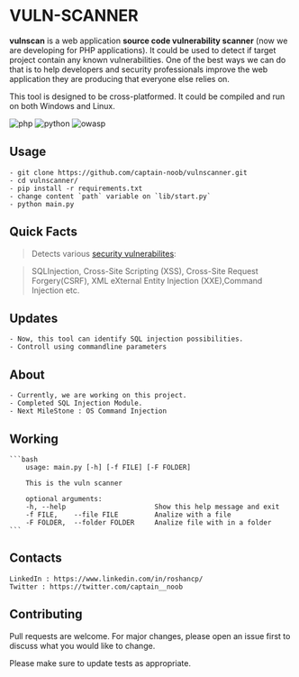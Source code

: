 
  

# VULN-SCANNER

  

**vulnscan** is a web application **source code vulnerability scanner** (now we are developing for PHP applications). It could be used to detect if target project contain any known vulnerabilities. One of the best ways we can do that is to help developers and security professionals improve the web application they are producing that everyone else relies on.

  

  

This tool is designed to be cross-platformed. It could be compiled and run on both Windows and Linux.

  

  

![php](https://img.shields.io/badge/php-%5E7.1.3-blue?logo=php) ![python](https://img.shields.io/badge/python-v3.7-blue?logo=python) ![owasp](https://img.shields.io/badge/owasp-Top%2010-green?logo=owasp&style=plastic)

  

## Usage

   
   

    - git clone https://github.com/captain-noob/vulnscanner.git
    - cd vulnscanner/
    - pip install -r requirements.txt
    - change content `path` variable on `lib/start.py` 
    - python main.py
    

  

## Quick Facts

  

  

  

> Detects various [security vulnerabilites](https://owasp.org/www-project-top-ten/):

  

> SQLInjection, Cross-Site Scripting (XSS), Cross-Site Request Forgery(CSRF), XML eXternal Entity Injection (XXE),Command Injection etc.

  

  

## Updates

  

    - Now, this tool can identify SQL injection possibilities.
    - Controll using commandline parameters 

  

## About


    - Currently, we are working on this project.
    - Completed SQL Injection Module.
    - Next MileStone : OS Command Injection


## Working
    ```bash
        usage: main.py [-h] [-f FILE] [-F FOLDER]

        This is the vuln scanner

        optional arguments:
        -h, --help                      Show this help message and exit
        -f FILE,    --file FILE         Analize with a file
        -F FOLDER,  --folder FOLDER     Analize file with in a folder
    ```

## Contacts

  

  

  

    LinkedIn : https://www.linkedin.com/in/roshancp/
    Twitter : https://twitter.com/captain__noob

  

  

## Contributing


Pull requests are welcome. For major changes, please open an issue first to discuss what you would like to change.

Please make sure to update tests as appropriate.
